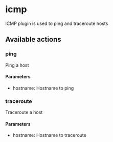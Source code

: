 # icmp
ICMP plugin is used to ping and traceroute hosts
## Available actions
### ping
Ping a host
#### Parameters
- hostname: Hostname to ping
### traceroute
Traceroute a host
#### Parameters
- hostname: Hostname to traceroute
